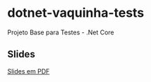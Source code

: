 # dotnet-vaquinha-tests
Projeto Base para Testes - .Net Core  

## Slides
[Slides em PDF](TesteNetCore.pdf)